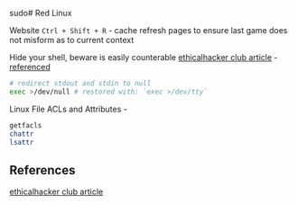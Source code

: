sudo# Red Linux

Website 
`Ctrl + Shift + R` - cache refresh pages to ensure last game does not misform as to current context


Hide your shell, beware is easily counterable [ethicalhacker club article](https://ethicalhackers.club/hack-the-box-battlegrounds-cyber-mayhem-attack-defense-review-strategies-tips-and-tricks/) - [referenced](https://askubuntu.com/questions/859501/how-to-hide-all-command-output-with-zsh-and-bash/860230#860230)
```bash
# redirect stdout and stdin to null 
exec >/dev/null # restored with: `exec >/dev/tty`
```

Linux File ACLs and Attributes - 
```bash
getfacls
chattr
lsattr
```


## References

[ethicalhacker club article](https://ethicalhackers.club/hack-the-box-battlegrounds-cyber-mayhem-attack-defense-review-strategies-tips-and-tricks/)